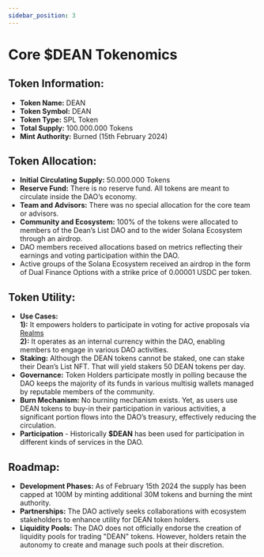 ```yaml
---
sidebar_position: 3
---
```


# Core $DEAN Tokenomics

## Token Information:

- **Token Name:** DEAN
- **Token Symbol:** DEAN
- **Token Type:** SPL Token
- **Total Supply:** 100.000.000 Tokens
- **Mint Authority:** Burned (15th February 2024)

## Token Allocation:

- **Initial Circulating Supply:** 50.000.000 Tokens
- **Reserve Fund:** There is no reserve fund. All tokens are meant to circulate inside the DAO’s economy.
- **Team and Advisors:** There was no special allocation for the core team or advisors.
- **Community and Ecosystem:** 100% of the tokens were allocated to members of the Dean’s List DAO and to the wider Solana Ecosystem through an airdrop.
- DAO members received allocations based on metrics reflecting their earnings and voting participation within the DAO.
- Active groups of the Solana Ecosystem received an airdrop in the form of Dual Finance Options with a strike price of 0.00001 USDC per token.

## Token Utility:

- **Use Cases:**  
  **1):** It empowers holders to participate in voting for active proposals via [Realms](https://app.realms.today/dao/Dean's%20List%20Network%20State)  
  **2):** It operates as an internal currency within the DAO, enabling members to engage in various DAO activities.
- **Staking:** Although the DEAN tokens cannot be staked, one can stake their Dean’s List NFT. That will yield stakers 50 DEAN tokens per day.
- **Governance:** Token Holders participate mostly in polling because the DAO keeps the majority of its funds in various multisig wallets managed by reputable members of the community.
- **Burn Mechanism:** No burning mechanism exists. Yet, as users use DEAN tokens to buy-in their participation in various activities, a significant portion flows into the DAO’s treasury, effectively reducing the circulation.
- **Participation** - Historically **$DEAN** has been used for participation in different kinds of services in the DAO.

## Roadmap:

- **Development Phases:** As of February 15th 2024 the supply has been capped at 100M by minting additional 30M tokens and burning the mint authority.
- **Partnerships:** The DAO actively seeks collaborations with ecosystem stakeholders to enhance utility for DEAN token holders.
- **Liquidity Pools:** The DAO does not officially endorse the creation of liquidity pools for trading "DEAN" tokens. However, holders retain the autonomy to create and manage such pools at their discretion.
